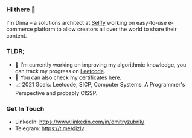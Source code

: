 ### Hi there 👋
I'm Dima – a solutions architect at [Sellfy](https://sellfy.com/) working on easy-to-use e-commerce platform to allow creators all over the world to share their content.

### TLDR;
- 🔭 I’m currently working on improving my algorithmic knowledge, you can track my progress on [Leetcode](https://leetcode.com/dizlv/).
- 🧾 You can also check my certificates [here](https://www.youracclaim.com/users/dmitrijs-zubriks/badges).
- 📈 2021 Goals: Leetcode, SICP, Computer Systems: A Programmer's Perspective and probably CISSP.

### Get In Touch
- LinkedIn: https://www.linkedin.com/in/dmitryzubrik/
- Telegram: https://t.me/dizlv
